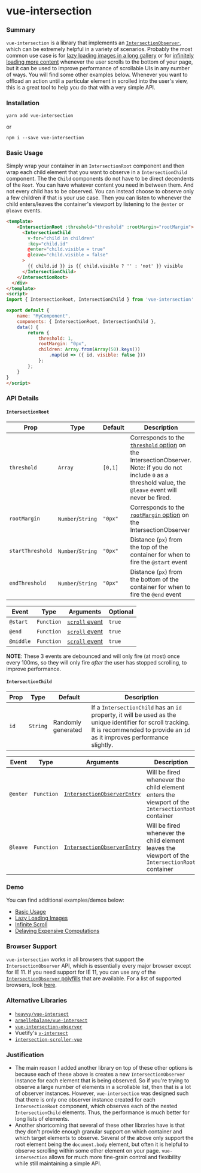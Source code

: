 # vue-intersection

### Summary

`vue-intersection` is a library that implements an [`IntersectionObserver`](https://developer.mozilla.org/en-US/docs/Web/API/Intersection_Observer_API), which can be extremely helpful in a variety of scenarios. Probably the most common use case is for [lazy loading images in a long gallery](https://codesandbox.io/s/angry-tdd-0eyq0?file=/src/App.vue) or for [infinitely loading more content](https://codesandbox.io/s/elastic-bell-9kcex?file=/src/App.vue) whenever the user scrolls to the bottom of your page, but it can be used to improve performance of scrollable UIs in any number of ways. You will find some other examples below. Whenever you want to offload an action until a particular element in scrolled into the user's view, this is a great tool to help you do that with a very simple API.

### Installation

```
yarn add vue-intersection
```
or
```
npm i --save vue-intersection
```

### Basic Usage

Simply wrap your container in an `IntersectionRoot` component and then wrap each child element that you want to observe in a `IntersectionChild` component. The the `Child` components do not have to be direct decendents of the `Root`. You can have whatever content you need in between them. And not every child has to be observed. You can instead choose to observe only a few children if that is your use case. Then you can listen to whenever the child enters/leaves the container's viewport by listening to the `@enter` or `@leave` events.

```html
<template>
    <IntersectionRoot :threshold="threshold" :rootMargin="rootMargin">
      <IntersectionChild
        v-for="child in children"
        :key="child.id"
        @enter="child.visible = true"
        @leave="child.visible = false"
      >
        {{ child.id }} is {{ child.visible ? '' : 'not' }} visible
      </IntersectionChild>
    </IntersectionRoot>
  </div>
</template>
<script>
import { IntersectionRoot, IntersectionChild } from 'vue-intersection'

export default {
    name: "MyComponent",
    components: { IntersectionRoot, IntersectionChild },
    data() {
        return {
            threshold: 1,
            rootMargin: "0px",
            children: Array.from(Array(50).keys())
                .map(id => ({ id, visible: false }))
            };
        };
    }
}
</script>
```

### API Details

#### `IntersectionRoot`

| Prop  | Type  | Default  | Description |
|---|---|---|---|
| `threshold`  | `Array`  | `[0,1]`  | Corresponds to the [`threshold` option](https://developer.mozilla.org/en-US/docs/Web/API/Intersection_Observer_API) on the IntersectionObserver. Note: if you do not include `0` as a threshold value, the `@leave` event will never be fired.   |
| `rootMargin`  | `Number`/`String`  | `"0px"`  | Corresponds to the [`rootMargin` option](https://developer.mozilla.org/en-US/docs/Web/API/Intersection_Observer_API) on the IntersectionObserver   |
| `startThreshold` | `Number`/`String` | `"0px"` | Distance (`px`) from the top of the container for when to fire the `@start` event 
| `endThreshold` | `Number`/`String` | `"0px"` | Distance (`px`) from the bottom of the container for when to fire the `@end` event 

| Event | Type | Arguments | Optional |
| --- | --- | --- | --- |
| `@start` | `Function` | [`scroll` event](https://developer.mozilla.org/en-US/docs/Web/API/Document/scroll_event) | `true` |
| `@end` | `Function` | [`scroll` event](https://developer.mozilla.org/en-US/docs/Web/API/Document/scroll_event) | `true` |
| `@middle` | `Function` | [`scroll` event](https://developer.mozilla.org/en-US/docs/Web/API/Document/scroll_event) | `true` |
**NOTE**: These 3 events are debounced and will only fire (at most) once every 100ms, so they will only fire _after_ the user has stopped scrolling, to improve performance.

#### `IntersectionChild`

| Prop  | Type  | Default  | Description |
|---|---|---|---|
| `id` | `String` | Randomly generated | If a `IntersectionChild` has an `id` property, it will be used as the unique identifier for scroll tracking. It is recommended to provide an `id` as it improves performance slightly. 

| Event  | Type | Arguments  | Description |
|---|---|---|---|
| `@enter`  | `Function` |  [`IntersectionObserverEntry`](https://developer.mozilla.org/en-US/docs/Web/API/IntersectionObserverEntry) | Will be fired whenever the child element enters the viewport of the `IntersectionRoot` container |
| `@leave`  | `Function` |  [`IntersectionObserverEntry`](https://developer.mozilla.org/en-US/docs/Web/API/IntersectionObserverEntry) | Will be fired whenever the child element leaves the viewport of the `IntersectionRoot` container |


### Demo

You can find additional examples/demos below: 

- [Basic Usage](https://codesandbox.io/s/ecstatic-liskov-bl4xm?file=/src/App.vue)
- [Lazy Loading Images](https://codesandbox.io/s/angry-tdd-0eyq0?file=/src/App.vue)
- [Infinite Scroll](https://codesandbox.io/s/elastic-bell-9kcex?file=/src/App.vue)
- [Delaying Expensive Computations](https://codesandbox.io/s/objective-yalow-eifxv?file=/src/App.vue)

### Browser Support

`vue-intersection` works in all browsers that support the `IntersectionObserver` API, which is essentially every major browser except for IE 11. If you need support for IE 11, you can use any of the [`IntersectionObserver` polyfills](https://github.com/w3c/IntersectionObserver/tree/master/polyfill) that are available. For a list of supported browsers, look [here](https://developer.mozilla.org/en-US/docs/Web/API/Intersection_Observer_API#Browser_compatibility).

### Alternative Libraries

- [`heavyy/vue-intersect`](https://github.com/heavyy/vue-intersect)
- [`arnellebalane/vue-intersect`](https://github.com/arnellebalane/vue-intersect)
- [`vue-intersection-observer`](https://www.npmjs.com/package/vue-intersection-observer)
- Vuetify's [`v-intersect`](https://vuetifyjs.com/en/directives/intersect/)
- [`intersection-scroller-vue`](https://www.npmjs.com/package/intersection-scroller-vue)

### Justification

- The main reason I added another library on top of these other options is because each of these above is creates a new `IntersectionObserver` instance for each element that is being observed. So if you're trying to observe a large number of elements in a scrollable list, then that is a lot of observer instances. However, `vue-intersection` was designed such that there is only one observer instance created for each `IntersectionRoot` component, which observes each of the nested `IntersectionChild` elements. Thus, the performance is much better for long lists of elements. 
- Another shortcoming that several of these other libraries have is that they don't provide enough granular support on which container and which target elements to observe. Several of the above only support the root element being the `document.body` element, but often it is helpful to observe scrolling within some other element on your page. `vue-intersection` allows for much more fine-grain control and flexibility while still maintaining a simple API.